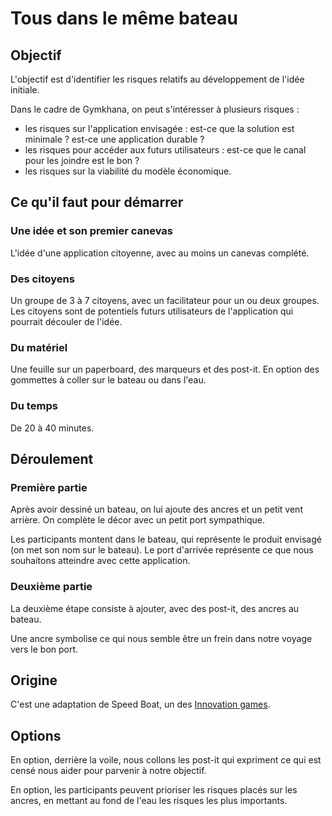 # Tous dans le même bateau

## Objectif
L'objectif est d'identifier les risques relatifs au développement de l'idée initiale.

Dans le cadre de Gymkhana, on peut s'intéresser à plusieurs risques :

- les risques sur l'application envisagée : est-ce que la solution est minimale ? est-ce une application durable ?
- les risques pour accéder aux futurs utilisateurs : est-ce que le canal pour les joindre est le bon ?
- les risques sur la viabilité du modèle économique.

## Ce qu'il faut pour démarrer

### Une idée et son premier canevas
L'idée d'une application citoyenne, avec au moins un canevas complété.

### Des citoyens
Un groupe de 3 à 7 citoyens, avec un facilitateur pour un ou deux groupes. Les citoyens sont de potentiels futurs utilisateurs de l'application qui pourrait découler de l'idée.

### Du matériel
Une feuille sur un paperboard, des marqueurs et des post-it.
En option des gommettes à coller sur le bateau ou dans l'eau.

### Du temps
De 20 à 40 minutes.

## Déroulement

### Première partie
Après avoir dessiné un bateau, on lui ajoute des ancres et un petit vent arrière. On complète le décor avec un petit port sympathique.

Les participants montent dans le bateau, qui représente le produit envisagé (on met son nom sur le bateau).
Le port d'arrivée représente ce que nous souhaitons atteindre avec cette application.

### Deuxième partie
La deuxième étape consiste à ajouter, avec des post-it, des ancres au bateau.

Une ancre symbolise ce qui nous semble être un frein dans notre voyage vers le bon port.

## Origine
C'est une adaptation de Speed Boat, un des [Innovation games](http://innovationgames.com/speed-boat/).

## Options
En option, derrière la voile, nous collons les post-it qui expriment ce qui est censé nous aider pour parvenir à notre objectif.

En option, les participants peuvent prioriser les risques placés sur les ancres, en mettant au fond de l'eau les risques les plus importants.
